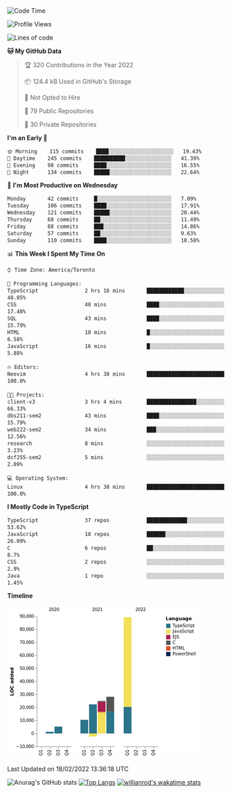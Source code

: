 <!--START_SECTION:waka-->
![Code Time](http://img.shields.io/badge/Code%20Time-154%20hrs%209%20mins-blue)

![Profile Views](http://img.shields.io/badge/Profile%20Views-18-blue)

![Lines of code](https://img.shields.io/badge/From%20Hello%20World%20I%27ve%20Written-180%20Thousand%20lines%20of%20code-blue)

**🐱 My GitHub Data** 

> 🏆 320 Contributions in the Year 2022
 > 
> 📦 124.4 kB Used in GitHub's Storage 
 > 
> 🚫 Not Opted to Hire
 > 
> 📜 79 Public Repositories 
 > 
> 🔑 30 Private Repositories  
 > 
**I'm an Early 🐤** 

```text
🌞 Morning    115 commits    ████░░░░░░░░░░░░░░░░░░░░░   19.43% 
🌆 Daytime    245 commits    ██████████░░░░░░░░░░░░░░░   41.39% 
🌃 Evening    98 commits     ████░░░░░░░░░░░░░░░░░░░░░   16.55% 
🌙 Night      134 commits    █████░░░░░░░░░░░░░░░░░░░░   22.64%

```
📅 **I'm Most Productive on Wednesday** 

```text
Monday       42 commits     █░░░░░░░░░░░░░░░░░░░░░░░░   7.09% 
Tuesday      106 commits    ████░░░░░░░░░░░░░░░░░░░░░   17.91% 
Wednesday    121 commits    █████░░░░░░░░░░░░░░░░░░░░   20.44% 
Thursday     68 commits     ██░░░░░░░░░░░░░░░░░░░░░░░   11.49% 
Friday       88 commits     ███░░░░░░░░░░░░░░░░░░░░░░   14.86% 
Saturday     57 commits     ██░░░░░░░░░░░░░░░░░░░░░░░   9.63% 
Sunday       110 commits    ████░░░░░░░░░░░░░░░░░░░░░   18.58%

```


📊 **This Week I Spent My Time On** 

```text
⌚︎ Time Zone: America/Toronto

💬 Programming Languages: 
TypeScript               2 hrs 16 mins       ████████████░░░░░░░░░░░░░   48.85% 
CSS                      48 mins             ████░░░░░░░░░░░░░░░░░░░░░   17.48% 
SQL                      43 mins             ████░░░░░░░░░░░░░░░░░░░░░   15.79% 
HTML                     18 mins             █░░░░░░░░░░░░░░░░░░░░░░░░   6.58% 
JavaScript               16 mins             █░░░░░░░░░░░░░░░░░░░░░░░░   5.88%

🔥 Editors: 
Neovim                   4 hrs 38 mins       █████████████████████████   100.0%

🐱‍💻 Projects: 
client-v3                3 hrs 4 mins        ████████████████░░░░░░░░░   66.33% 
dbs211-sem2              43 mins             ████░░░░░░░░░░░░░░░░░░░░░   15.79% 
web222-sem2              34 mins             ███░░░░░░░░░░░░░░░░░░░░░░   12.56% 
research                 8 mins              ░░░░░░░░░░░░░░░░░░░░░░░░░   3.23% 
dcf255-sem2              5 mins              ░░░░░░░░░░░░░░░░░░░░░░░░░   2.09%

💻 Operating System: 
Linux                    4 hrs 38 mins       █████████████████████████   100.0%

```

**I Mostly Code in TypeScript** 

```text
TypeScript               37 repos            █████████████░░░░░░░░░░░░   53.62% 
JavaScript               18 repos            ██████░░░░░░░░░░░░░░░░░░░   26.09% 
C                        6 repos             ██░░░░░░░░░░░░░░░░░░░░░░░   8.7% 
CSS                      2 repos             ░░░░░░░░░░░░░░░░░░░░░░░░░   2.9% 
Java                     1 repo              ░░░░░░░░░░░░░░░░░░░░░░░░░   1.45%

```


**Timeline**

![Chart not found](https://raw.githubusercontent.com/wise-introvert/wise-introvert/master/charts/bar_graph.png) 


 Last Updated on 18/02/2022 13:36:18 UTC
<!--END_SECTION:waka-->

![Anurag's GitHub stats](https://github-readme-stats.vercel.app/api?username=wise-introvert&count_private=true&show_icons=true)
[![Top Langs](https://github-readme-stats.vercel.app/api/top-langs/?username=wise-introvert&langs_count=10)](https://github.com/anuraghazra/github-readme-stats)
[![willianrod's wakatime stats](https://github-readme-stats.vercel.app/api/wakatime?username=wiseintrovert)](https://github.com/anuraghazra/github-readme-stats)

